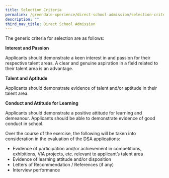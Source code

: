 ```yaml
---
title: Selection Criteria
permalink: /greendale-xperience/direct-school-admission/selection-criteria/
description: ""
third_nav_title: Direct School Admission
---
```

The generic criteria for selection are as follows:

**Interest and Passion**

Applicants should demonstrate a keen interest in and passion for their respective talent areas. A clear and genuine aspiration in a field related to their talent area is an advantage.

**Talent and Aptitude**

Applicants should demonstrate evidence of talent and/or aptitude in their talent area.

**Conduct and Attitude for Learning**

Applicants should demonstrate a positive attitude for learning and demeanour. Applicants should be able to demonstrate evidence of good conduct in school.

Over the course of the exercise, the following will be taken into consideration in the evaluation of the DSA applications:

*   Evidence of participation and/or achievement in competitions, exhibitions, VIA projects, etc. relevant to applicant’s talent area
*   Evidence of learning attitude and/or disposition
*   Letters of Recommendation / References (if any)
*   Interview performance